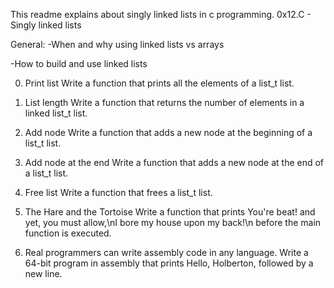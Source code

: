 
This readme explains about singly linked lists in c programming.
0x12.C - Singly linked lists

General:
-When and why using linked lists vs arrays

-How to build and use linked lists



0. Print list
Write a function that prints all the elements of a list_t list.

1. List length
Write a function that returns the number of elements in a linked list_t list.

2. Add node
Write a function that adds a new node at the beginning of a list_t list.

3. Add node at the end
Write a function that adds a new node at the end of a list_t list.

4. Free list
Write a function that frees a list_t list.

5. The Hare and the Tortoise
Write a function that prints You're beat! and yet, you must allow,\nI bore my house upon my back!\n before the main function is executed.

6. Real programmers can write assembly code in any language.
Write a 64-bit program in assembly that prints Hello, Holberton, followed by a new line.




